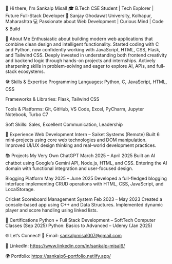 👋 Hi there, I'm Sankalp Misal!
🎓 B.Tech CSE Student | Tech Explorer | Future Full-Stack Developer
📍 Sanjay Ghodawat University, Kolhapur, Maharashtra
💻 Passionate about Web Development | Curious Mind | Code & Build

🚀 About Me
Enthusiastic about building modern web applications that combine clean design and intelligent functionality.
Started coding with C and Python, now confidently working with JavaScript, HTML, CSS, Flask, and Tailwind CSS.
Deeply invested in understanding both frontend creativity and backend logic through hands-on projects and internships.
Actively sharpening skills in problem-solving and eager to explore AI, APIs, and full-stack ecosystems.

🛠️ Skills & Expertise
Programming Languages: Python, C, JavaScript, HTML, CSS

Frameworks & Libraries: Flask, Tailwind CSS

Tools & Platforms: Git, GitHub, VS Code, Excel, PyCharm, Jupyter Notebook, Turbo C7

Soft Skills: Sales, Excellent Communication, Leadership

💼 Experience
Web Development Intern – Saiket Systems (Remote)
Built 6 mini-projects using core web technologies and DOM manipulation.
Improved UI/UX design thinking and real-world development practices.

📚 Projects
My Very Own ChatGPT
March 2025 – April 2025
Built an AI chatbot using Google’s Gemini API, Node.js, HTML, and CSS. Entering the AI domain with functional integration and user-focused design.

Blogging Platform
May 2025 – June 2025
Developed a full-fledged blogging interface implementing CRUD operations with HTML, CSS, JavaScript, and LocalStorage.

Cricket Scoreboard Management System
Feb 2023 – May 2023
Created a console-based app using C++ and Data Structures. Implemented dynamic player and score handling using linked lists.

📜 Certifications
Python + Full Stack Development – SoftTech Computer Classes (Sep 2025)
Python: Basics to Advanced – Udemy (Jan 2025)

🌐 Let’s Connect!
📧 Email: sankalpmisal007@gmail.com

🔗 LinkedIn: https://www.linkedin.com/in/sankalp-misal6/

🌍 Portfolio: https://sankalp6-portfolio.netlify.app/
